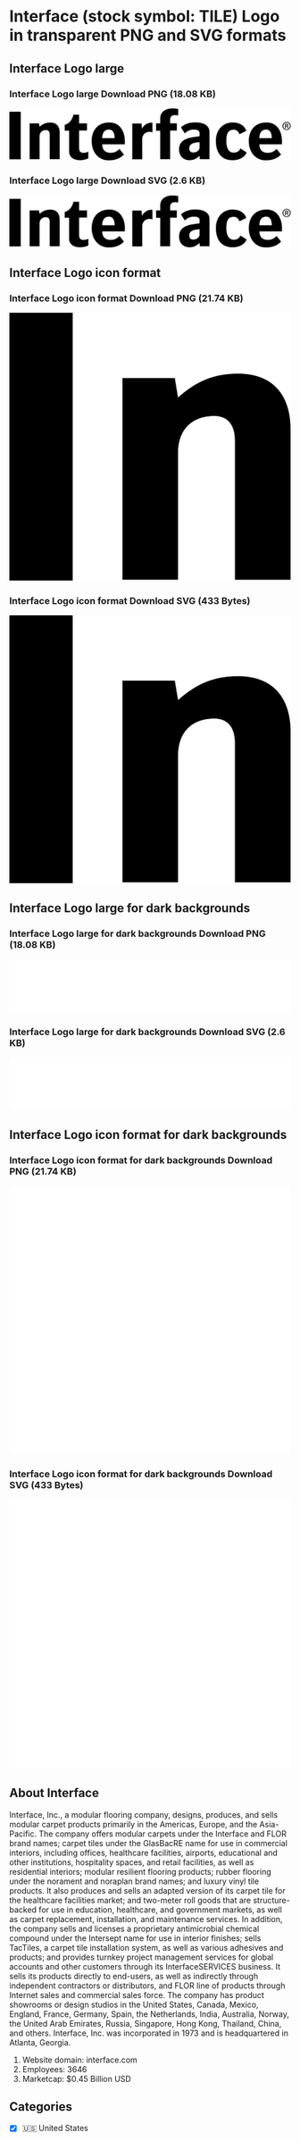 # Interface (stock symbol: TILE) Logo in transparent PNG and SVG formats

## Interface Logo large

### Interface Logo large Download PNG (18.08 KB)

![Interface Logo large Download PNG (18.08 KB)](/img/orig/TILE_BIG-af156f02.png)

### Interface Logo large Download SVG (2.6 KB)

![Interface Logo large Download SVG (2.6 KB)](/img/orig/TILE_BIG-bfa5b3df.svg)

## Interface Logo icon format

### Interface Logo icon format Download PNG (21.74 KB)

![Interface Logo icon format Download PNG (21.74 KB)](/img/orig/TILE-a2e2c9cd.png)

### Interface Logo icon format Download SVG (433 Bytes)

![Interface Logo icon format Download SVG (433 Bytes)](/img/orig/TILE-e105c365.svg)

## Interface Logo large for dark backgrounds

### Interface Logo large for dark backgrounds Download PNG (18.08 KB)

![Interface Logo large for dark backgrounds Download PNG (18.08 KB)](/img/orig/TILE_BIG.D-70fa15b4.png)

### Interface Logo large for dark backgrounds Download SVG (2.6 KB)

![Interface Logo large for dark backgrounds Download SVG (2.6 KB)](/img/orig/TILE_BIG.D-14feaf95.svg)

## Interface Logo icon format for dark backgrounds

### Interface Logo icon format for dark backgrounds Download PNG (21.74 KB)

![Interface Logo icon format for dark backgrounds Download PNG (21.74 KB)](/img/orig/TILE.D-b35e018f.png)

### Interface Logo icon format for dark backgrounds Download SVG (433 Bytes)

![Interface Logo icon format for dark backgrounds Download SVG (433 Bytes)](/img/orig/TILE.D-eccce9bb.svg)

## About Interface

Interface, Inc., a modular flooring company, designs, produces, and sells modular carpet products primarily in the Americas, Europe, and the Asia-Pacific. The company offers modular carpets under the Interface and FLOR brand names; carpet tiles under the GlasBacRE name for use in commercial interiors, including offices, healthcare facilities, airports, educational and other institutions, hospitality spaces, and retail facilities, as well as residential interiors; modular resilient flooring products; rubber flooring under the norament and noraplan brand names; and luxury vinyl tile products. It also produces and sells an adapted version of its carpet tile for the healthcare facilities market; and two-meter roll goods that are structure-backed for use in education, healthcare, and government markets, as well as carpet replacement, installation, and maintenance services. In addition, the company sells and licenses a proprietary antimicrobial chemical compound under the Intersept name for use in interior finishes; sells TacTiles, a carpet tile installation system, as well as various adhesives and products; and provides turnkey project management services for global accounts and other customers through its InterfaceSERVICES business. It sells its products directly to end-users, as well as indirectly through independent contractors or distributors, and FLOR line of products through Internet sales and commercial sales force. The company has product showrooms or design studios in the United States, Canada, Mexico, England, France, Germany, Spain, the Netherlands, India, Australia, Norway, the United Arab Emirates, Russia, Singapore, Hong Kong, Thailand, China, and others. Interface, Inc. was incorporated in 1973 and is headquartered in Atlanta, Georgia.

1. Website domain: interface.com
2. Employees: 3646
3. Marketcap: $0.45 Billion USD


## Categories
- [x] 🇺🇸 United States
